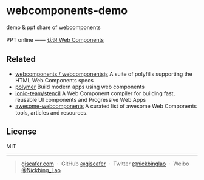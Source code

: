 # webcomponents-demo
demo &amp; ppt share of webcomponents


PPT online —— [认识 Web Components](http://yanshuo.io/assets/player/?deck=5b3e1196fe88c20035d21968#/)


## Related

- [webcomponents / webcomponentsjs](https://github.com/webcomponents/webcomponentsjs) A suite of polyfills supporting the HTML Web Components specs
- [polymer](https://github.com/Polymer/polymer) Build modern apps using web components
- [ionic-team/stencil](https://github.com/ionic-team/stencil) A Web Component compiler for building fast, reusable UI components and Progressive Web Apps 
- [awesome-webcomponents](https://github.com/obetomuniz/awesome-webcomponents) A curated list of awesome Web Components tools, articles and resources. 

## License

MIT

---

> [giscafer.com](http://giscafer.com) &nbsp;&middot;&nbsp;
> GitHub [@giscafer](https://github.com/giscafer) &nbsp;&middot;&nbsp;
> Twitter [@nickbinglao](https://twitter.com/nickbinglao) &nbsp;&middot;&nbsp;
> Weibo [@Nickbing_Lao](https://weibo.com/laohoubin)